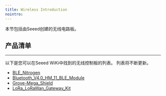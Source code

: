 ```yaml
---
title: Wireless Introduction
nointro:
---
```


本节包括由Seeed创建的无线电路板。

## 产品清单
---

以下是您可以在Seeed WiKi中找到的无线控制板的列表。 列表将不断更新。


* [BLE_Nitrogen](http://seeed.wiki/BLE_Nitrogen)
* [Bluetooth_V4.0_HM_11_BLE_Module](http://seeed.wiki/Bluetooth_V4_HM_11_BLE_Module)
* [Grove-Mega_Shield](http://seeed.wiki/Grove-Mega_Shield)
* [LoRa_LoRaWan_Gateway_Kit](http://seeed.wiki/LoRa_LoRaWan_Gateway_Kit)
